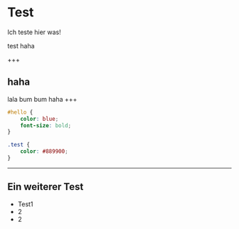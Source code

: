 # Test

Ich teste hier was!

test
haha

+++

## haha

lala
 bum bum
 haha
+++
```css
#hello {
	color: blue;
	font-size: bold;
}

.test {
	color: #889900;
}
```
---

## Ein weiterer Test
- Test1
- 2
- 2
